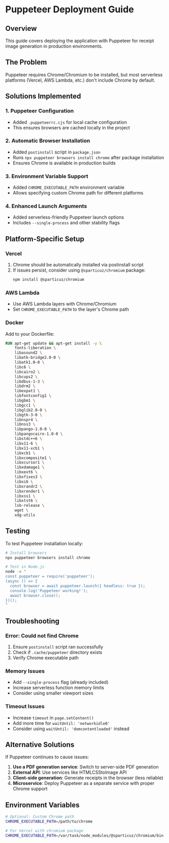 # Puppeteer Deployment Guide

## Overview
This guide covers deploying the application with Puppeteer for receipt image generation in production environments.

## The Problem
Puppeteer requires Chrome/Chromium to be installed, but most serverless platforms (Vercel, AWS Lambda, etc.) don't include Chrome by default.

## Solutions Implemented

### 1. Puppeteer Configuration
- Added `.puppeteerrc.cjs` for local cache configuration
- This ensures browsers are cached locally in the project

### 2. Automatic Browser Installation
- Added `postinstall` script in `package.json`
- Runs `npx puppeteer browsers install chrome` after package installation
- Ensures Chrome is available in production builds

### 3. Environment Variable Support
- Added `CHROME_EXECUTABLE_PATH` environment variable
- Allows specifying custom Chrome path for different platforms

### 4. Enhanced Launch Arguments
- Added serverless-friendly Puppeteer launch options
- Includes `--single-process` and other stability flags

## Platform-Specific Setup

### Vercel
1. Chrome should be automatically installed via postinstall script
2. If issues persist, consider using `@sparticuz/chromium` package:
   ```bash
   npm install @sparticuz/chromium
   ```

### AWS Lambda
- Use AWS Lambda layers with Chrome/Chromium
- Set `CHROME_EXECUTABLE_PATH` to the layer's Chrome path

### Docker
Add to your Dockerfile:
```dockerfile
RUN apt-get update && apt-get install -y \
    fonts-liberation \
    libasound2 \
    libatk-bridge2.0-0 \
    libatk1.0-0 \
    libc6 \
    libcairo2 \
    libcups2 \
    libdbus-1-3 \
    libdrm2 \
    libexpat1 \
    libfontconfig1 \
    libgbm1 \
    libgcc1 \
    libglib2.0-0 \
    libgtk-3-0 \
    libnspr4 \
    libnss3 \
    libpango-1.0-0 \
    libpangocairo-1.0-0 \
    libstdc++6 \
    libx11-6 \
    libx11-xcb1 \
    libxcb1 \
    libxcomposite1 \
    libxcursor1 \
    libxdamage1 \
    libxext6 \
    libxfixes3 \
    libxi6 \
    libxrandr2 \
    libxrender1 \
    libxss1 \
    libxtst6 \
    lsb-release \
    wget \
    xdg-utils
```

## Testing

To test Puppeteer installation locally:
```bash
# Install browsers
npx puppeteer browsers install chrome

# Test in Node.js
node -e "
const puppeteer = require('puppeteer');
(async () => {
  const browser = await puppeteer.launch({ headless: true });
  console.log('Puppeteer working!');
  await browser.close();
})();
"
```

## Troubleshooting

### Error: Could not find Chrome
1. Ensure `postinstall` script ran successfully
2. Check if `.cache/puppeteer` directory exists
3. Verify Chrome executable path

### Memory Issues
- Add `--single-process` flag (already included)
- Increase serverless function memory limits
- Consider using smaller viewport sizes

### Timeout Issues
- Increase `timeout` in `page.setContent()`
- Add more time for `waitUntil: 'networkidle0'`
- Consider using `waitUntil: 'domcontentloaded'` instead

## Alternative Solutions

If Puppeteer continues to cause issues:

1. **Use a PDF generation service**: Switch to server-side PDF generation
2. **External API**: Use services like HTMLCSStoImage API
3. **Client-side generation**: Generate receipts in the browser (less reliable)
4. **Microservice**: Deploy Puppeteer as a separate service with proper Chrome support

## Environment Variables

```bash
# Optional: Custom Chrome path
CHROME_EXECUTABLE_PATH=/path/to/chrome

# For Vercel with chromium package
CHROME_EXECUTABLE_PATH=/var/task/node_modules/@sparticuz/chromium/bin
```